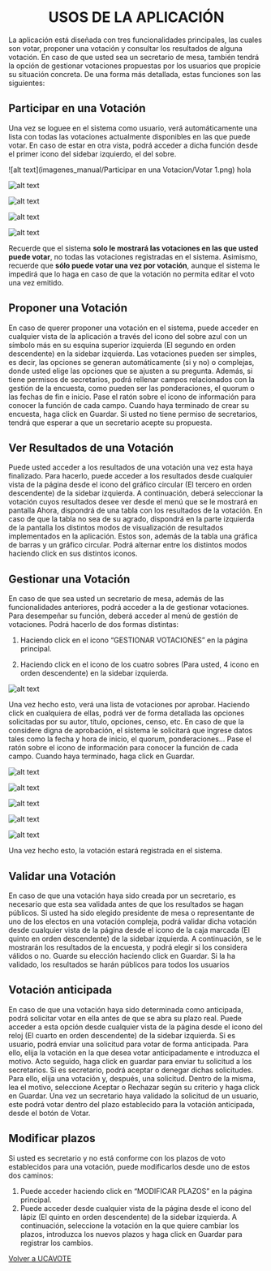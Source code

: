 <h1 align="center">USOS DE LA APLICACIÓN</h1>

La aplicación está diseñada con tres funcionalidades principales, las cuales son votar,
proponer una votación y consultar los resultados de alguna votación. En caso de que usted
sea un secretario de mesa, también tendrá la opción de gestionar votaciones propuestas por
los usuarios que propicie su situación concreta. De una forma más detallada, estas
funciones son las siguientes:

## Participar en una Votación
Una vez se loguee en el sistema como usuario, verá automáticamente una lista con todas las
votaciones actualmente disponibles en las que puede votar. En caso de estar en otra vista, podrá
acceder a dicha función desde el primer icono del sidebar izquierdo, el del sobre.

![alt text](imagenes_manual/Participar en una Votacion/Votar 1.png)
hola

![alt text](imagenes_manual/Diapositiva3.PNG)

![alt text](imagenes_manual/Diapositiva4.PNG)

![alt text](imagenes_manual/Diapositiva5.PNG)

![alt text](imagenes_manual/Diapositiva6.PNG)

Recuerde que el sistema **solo le mostrará las votaciones en las que usted puede votar**,
no todas las votaciones registradas en el sistema. Asimismo, recuerde que **sólo puede
votar una vez por votación**, aunque el sistema le impedirá que lo haga en caso de que la
votación no permita editar el voto una vez emitido.

## Proponer una Votación
En caso de querer proponer una votación en el sistema, puede acceder en cualquier vista de la
aplicación a través del icono del sobre azul con un símbolo más en su esquina superior izquierda
(El segundo en orden descendente) en la sidebar izquierda.
Las votaciones pueden ser simples, es decir, las opciones se generan automáticamente (si y no) o
complejas, donde usted elige las opciones que se ajusten a su pregunta. Además, si tiene permisos
de secretarios, podrá rellenar campos relacionados con la gestión de la encuesta, como pueden
ser las ponderaciones, el quorum o las fechas de fin e inicio. Pase el ratón sobre el icono de
información para conocer la función de cada campo.
Cuando haya terminado de crear su encuesta, haga click en Guardar. Si usted no tiene permiso de
secretarios, tendrá que esperar a que un secretario acepte su propuesta.


## Ver Resultados de una Votación
Puede usted acceder a los resultados de una votación una vez esta haya finalizado. Para hacerlo,
puede acceder a los resultados desde cualquier vista de la página desde el icono del gráfico
circular (El tercero en orden descendente) de la sidebar izquierda.
A continuación, deberá seleccionar la votación cuyos resultados desee ver desde el menú que se le
mostrará en pantalla
Ahora, dispondrá de una tabla con los resultados de la votación. En caso de que la tabla no sea de
su agrado, dispondrá en la parte izquierda de la pantalla los distintos modos de visualización de
resultados implementados en la aplicación. Estos son, además de la tabla una gráfica de barras y
un gráfico circular. Podrá alternar entre los distintos modos haciendo click en sus distintos iconos.

## Gestionar una Votación
En caso de que sea usted un secretario de mesa, además de las funcionalidades anteriores,
podrá acceder a la de gestionar votaciones. Para desempeñar su función, deberá acceder al
menú de gestión de votaciones. Podrá hacerlo de dos formas distintas:

1. Haciendo click en el icono “GESTIONAR VOTACIONES” en la página principal.

2. Haciendo click en el icono de los cuatro sobres (Para usted, 4 icono en orden
descendente) en la sidebar izquierda.

![alt text](imagenes_manual/Diapositiva24.PNG)

Una vez hecho esto, verá una lista de votaciones por aprobar. Haciendo click en cualquiera de
ellas, podrá ver de forma detallada las opciones solicitadas por su autor, título, opciones, censo,
etc. En caso de que la considere digna de aprobación, el sistema le solicitará que ingrese datos
tales como la fecha y hora de inicio, el quorum, ponderaciones… Pase el ratón sobre el icono de
información para conocer la función de cada campo.
Cuando haya terminado, haga click en Guardar.


![alt text](imagenes_manual/Diapositiva25.PNG)

![alt text](imagenes_manual/Diapositiva26.PNG)

![alt text](imagenes_manual/Diapositiva27.PNG)

![alt text](imagenes_manual/Diapositiva28.PNG)

![alt text](imagenes_manual/Diapositiva29.PNG)

Una vez hecho esto, la votación estará registrada en el sistema.

## Validar una Votación
En caso de que una votación haya sido creada por un secretario, es necesario que esta sea
validada antes de que los resultados se hagan públicos. Si usted ha sido elegido presidente de
mesa o representante de uno de los electos en una votación compleja, podrá validar dicha
votación desde cualquier vista de la página desde el icono de la caja marcada (El quinto en orden
descendente) de la sidebar izquierda.
A continuación, se le mostrarán los resultados de la encuesta, y podrá elegir si los considera
válidos o no. Guarde su elección haciendo click en Guardar. Si la ha validado, los resultados se
harán públicos para todos los usuarios

## Votación anticipada
En caso de que una votación haya sido determinada como anticipada, podrá solicitar votar en ella
antes de que se abra su plazo real. Puede acceder a esta opción desde cualquier vista de la página
desde el icono del reloj (El cuarto en orden descendente) de la sidebar izquierda.
Si es usuario, podrá enviar una solicitud para votar de forma anticipada. Para ello, elija la votación
en la que desea votar anticipadamente e introduzca el motivo. Acto seguido, haga click en guardar
para enviar tu solicitud a los secretarios.
Si es secretario, podrá aceptar o denegar dichas solicitudes. Para ello, elija una votación y,
después, una solicitud. Dentro de la misma, lea el motivo, seleccione Aceptar o Rechazar según su
criterio y haga click en Guardar. Una vez un secretario haya validado la solicitud de un usuario,
este podrá votar dentro del plazo establecido para la votación anticipada, desde el botón de Votar.

## Modificar plazos
Si usted es secretario y no está conforme con los plazos de voto establecidos para una votación,
puede modificarlos desde uno de estos dos caminos:
1. Puede acceder haciendo click en “MODIFICAR PLAZOS” en la página principal.
2. Puede acceder desde cualquier vista de la página desde el icono del lápiz (El quinto en
orden descendente) de la sidebar izquierda.
A continuación, seleccione la votación en la que quiere cambiar los plazos, introduzca los nuevos
plazos y haga click en Guardar para registrar los cambios.

<a href="https://ucavote.000webhostapp.com/"> Volver a UCAVOTE</a>
